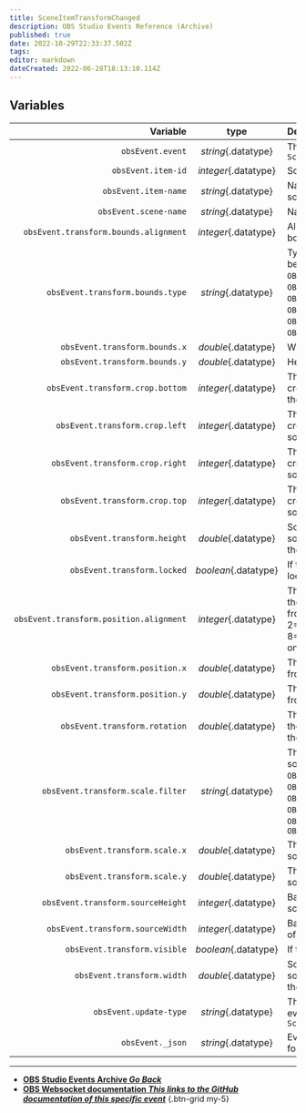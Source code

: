 ```yaml
---
title: SceneItemTransformChanged
description: OBS Studio Events Reference (Archive)
published: true
date: 2022-10-29T22:33:37.502Z
tags: 
editor: markdown
dateCreated: 2022-06-28T18:13:10.114Z
---
```


## Variables
| Variable | type | Description |
|---------:|:----:|:------------|
`obsEvent.event` | *string*{.datatype} | The OBS event in this case `SceneItemTransformChanged`
`obsEvent.item-id` | *integer*{.datatype} | Scene item ID
`obsEvent.item-name` | *string*{.datatype} | Name of the item in the scene
`obsEvent.scene-name` | *string*{.datatype} | Name of the scene
`obsEvent.transform.bounds.alignment` | *integer*{.datatype} | Alignment of the bounding box
`obsEvent.transform.bounds.type` | *string*{.datatype} | Type of bounding box, Can be `OBS_BOUNDS_STRETCH`, `OBS_BOUNDS_SCALE_INNER`, `OBS_BOUNDS_SCALE_OUTER`, `OBS_BOUNDS_SCALE_TO_WIDTH`, `OBS_BOUNDS_SCALE_TO_HEIGHT`, `OBS_BOUNDS_MAX_ONLY` or `OBS_BOUNDS_NONE`.
`obsEvent.transform.bounds.x` | *double*{.datatype} | Width of the bounding box
`obsEvent.transform.bounds.y` | *double*{.datatype} | Height of the bounding box
`obsEvent.transform.crop.bottom` | *integer*{.datatype} | The number of pixels cropped off the bottom of the source before scaling
`obsEvent.transform.crop.left` | *integer*{.datatype} | The number of pixels cropped off the left of the source before scaling
`obsEvent.transform.crop.right` | *integer*{.datatype} | The number of pixels cropped off the right of the source before scaling
`obsEvent.transform.crop.top` | *integer*{.datatype} | The number of pixels cropped off the top of the source before scaling
`obsEvent.transform.height` | *double*{.datatype} | Scene item height (base source height multiplied by the vertical scaling factor)
`obsEvent.transform.locked` | *boolean*{.datatype} | If the source's transform is locked
`obsEvent.transform.position.alignment` | *integer*{.datatype} | The point on the source that the item is manipulated from. The sum of 1=Left or 2=Right, and 4=Top or 8=Bottom, or omit to centre on that axis
`obsEvent.transform.position.x` | *double*{.datatype} | The x position of the source from the left
`obsEvent.transform.position.y` | *double*{.datatype} | The y position of the source from the top
`obsEvent.transform.rotation` | *double*{.datatype} | The clockwise rotation of the item in degrees around the point of alignment
`obsEvent.transform.scale.filter` | *string*{.datatype} | The scale filter of the source. Can be `OBS_SCALE_DISABLE`, `OBS_SCALE_POINT`, `OBS_SCALE_BICUBIC`, `OBS_SCALE_BILINEAR`, `OBS_SCALE_LANCZOS` or `OBS_SCALE_AREA`
`obsEvent.transform.scale.x` | *double*{.datatype} | The x-scale factor of the source
`obsEvent.transform.scale.y` | *double*{.datatype} | The y-scale factor of the source
`obsEvent.transform.sourceHeight` | *integer*{.datatype} | Base source (without scaling) of the source
`obsEvent.transform.sourceWidth` | *integer*{.datatype} | Base width (without scaling) of the source
`obsEvent.transform.visible` | *boolean*{.datatype} | If the source is visible
`obsEvent.transform.width` | *double*{.datatype} | Scene item width (base source width multiplied by the horizontal scaling factor)
`obsEvent.update-type` | *string*{.datatype} | The update type of the OBS event in this case `SceneItemTransformChanged`
`obsEvent._json` | *string*{.datatype} | Everything above in a json format

---

- [<i class="mdi mdi-chevron-left"></i>**OBS Studio Events Archive *Go Back***](/Broadcasters/OBS/Archive/Events)
- [<i class="mdi mdi-github"></i> **OBS Websocket documentation *This links to the GitHub documentation of this specific event***](https://github.com/obsproject/obs-websocket/blob/4.x-current/docs/generated/protocol.md#sceneitemtransformchanged)
{.btn-grid my-5}